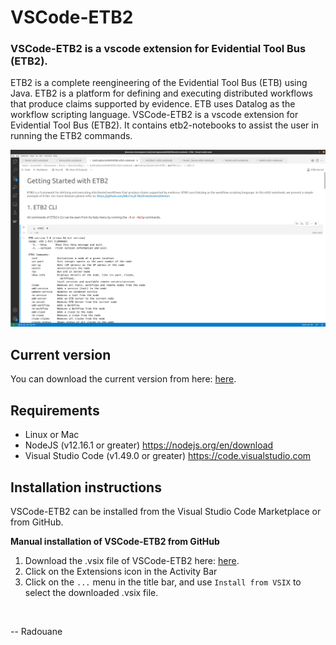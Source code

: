 # VSCode-ETB2

### VSCode-ETB2 is a vscode extension for Evidential Tool Bus (ETB2).  

ETB2 is a complete reengineering of the Evidential Tool Bus (ETB) using Java. ETB2 is a platform for defining and executing distributed workflows that produce claims supported by evidence. ETB uses Datalog as the workflow scripting language. VSCode-ETB2 is a vscode extension for Evidential Tool Bus (ETB2). It contains etb2-notebooks to assist the user in running the ETB2 commands. 


<img src="https://github.com/BouchekirRedouane/etb2-vs-extension/blob/main/screenshots/vscode-etb-Screenshot.png" width="800">


## Current version
You can download the current version from here: [here](https://github.com/BouchekirRedouane/etb2-vs-extension/releases/download/untagged-ee27cb47ff65183324ef/etb2-vs-code-0.0.1.vsix).



## Requirements 
- Linux or Mac
- NodeJS (v12.16.1 or greater) https://nodejs.org/en/download
- Visual Studio Code (v1.49.0 or greater) https://code.visualstudio.com

## Installation instructions
VSCode-ETB2 can be installed from the Visual Studio Code Marketplace or from GitHub.

**Manual installation of VSCode-ETB2 from GitHub**
1. Download the .vsix file of VSCode-ETB2 here: [here](https://github.com/BouchekirRedouane/etb2-vs-extension/releases/download/untagged-ee27cb47ff65183324ef/etb2-vs-code-0.0.1.vsix).
2. Click on the Extensions icon in the Activity Bar 
3. Click on the `...` menu in the title bar, and use `Install from VSIX` to select the downloaded .vsix file. 

<br>




 -- Radouane 
